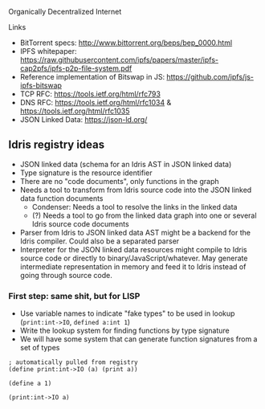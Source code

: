 Organically Decentralized Internet

Links
- BitTorrent specs: http://www.bittorrent.org/beps/bep_0000.html
- IPFS whitepaper: https://raw.githubusercontent.com/ipfs/papers/master/ipfs-cap2pfs/ipfs-p2p-file-system.pdf
- Reference implementation of Bitswap in JS: https://github.com/ipfs/js-ipfs-bitswap
- TCP RFC: https://tools.ietf.org/html/rfc793
- DNS RFC: https://tools.ietf.org/html/rfc1034 & https://tools.ietf.org/html/rfc1035
- JSON Linked Data: https://json-ld.org/

## Idris registry ideas

- JSON linked data (schema for an Idris AST in JSON linked data)
- Type signature is the resource identifier
- There are no "code documents", only functions in the graph
- Needs a tool to transform from Idris source code into the JSON linked data function documents
  - Condenser: Needs a tool to resolve the links in the linked data
  - (?) Needs a tool to go from the linked data graph into one or several Idris source code documents
- Parser from Idris to JSON linked data AST might be a backend for the Idris compiler. Could also be a separated parser
- Interpreter for the JSON linked data resources might compile to Idris source code or directly to binary/JavaScript/whatever. May generate intermediate representation in memory and feed it to Idris instead of going through source code.

### First step: same shit, but for LISP

- Use variable names to indicate "fake types" to be used in lookup (`print:int->IO`, `defined a:int 1`)
- Write the lookup system for finding functions by type signature
- We will have some system that can generate function signatures from a set of types

```racket
; automatically pulled from registry
(define print:int->IO (a) (print a))

(define a 1)

(print:int->IO a)
```
